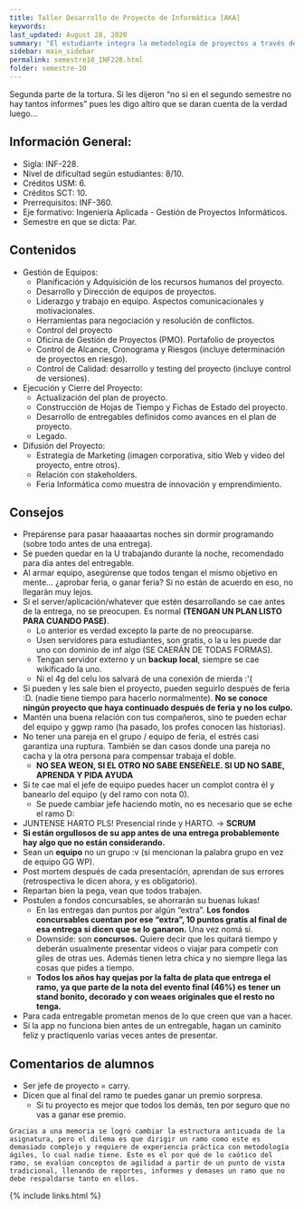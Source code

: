 ```yaml
---
title: Taller Desarrollo de Proyecto de Informática [AKA]
keywords: 
last_updated: August 28, 2020
summary: "El estudiante integra la metodología de proyectos a través de los conocimientos adquiridos en su plan de estudio, aplicándolos para obtener una solución informática a un problema real y multidisciplinario. El resultado del proyecto es expuesto al término de la asignatura, en una Feria Informática abierta a la comunidad interna y externa que cumple el rol de un examen final. Genera en los estudiantes competencias diferenciadoras, asociadas al emprendimiento, creatividad, innovación, autoaprendizaje, trabajo en equipo y gestión de proyectos."
sidebar: main_sidebar
permalink: semestre10_INF228.html
folder: semestre-10
---
```

Segunda parte de la tortura. Si les dijeron “no si en el segundo semestre no hay tantos informes” pues les digo altiro que se daran cuenta de la verdad luego...


## Información General:
* Sigla: INF-228.
* Nivel de dificultad según estudiantes: 8/10.
* Créditos USM: 6.
* Créditos SCT: 10.
* Prerrequisitos: INF-360.
* Eje formativo: Ingeniería Aplicada - Gestión de Proyectos Informáticos.
* Semestre en que se dicta: Par.


## Contenidos

* Gestión de Equipos:
    * Planificación y Adquisición de los recursos humanos del proyecto.
    * Desarrollo y Dirección de equipos de proyectos.
    * Liderazgo y trabajo en equipo. Aspectos comunicacionales y motivacionales.
    * Herramientas para negociación y resolución de conflictos.
    * Control del proyecto
    * Oficina de Gestión de Proyectos (PMO). Portafolio de proyectos
    * Control de Alcance, Cronograma y Riesgos (incluye determinación de proyectos en
    riesgo).
    * Control de Calidad: desarrollo y testing del proyecto (incluye control de versiones).
* Ejecución y Cierre del Proyecto:
    * Actualización del plan de proyecto.
    * Construcción de Hojas de Tiempo y Fichas de Estado del proyecto.
    * Desarrollo de entregables definidos como avances en el plan de proyecto.
    * Legado.
* Difusión del Proyecto:
    * Estrategia de Marketing (imagen corporativa, sitio Web y video del proyecto, entre otros).
    * Relación con stakeholders.
    * Feria Informática como muestra de innovación y emprendimiento.


## Consejos
* Prepárense para pasar haaaaartas noches sin dormir programando (sobre todo antes de una entrega).
* Se pueden quedar en la U trabajando durante la noche, recomendado para dia antes del entregable.
* Al armar equipo, asegúrense que todos tengan el mismo objetivo en mente… ¿aprobar feria, o ganar feria? Si no están de acuerdo en eso, no llegarán muy lejos.
* Si el server/aplicación/whatever que estén desarrollando se cae antes de la entrega, no se preocupen. Es normal **(TENGAN UN PLAN LISTO PARA CUANDO PASE)**.
    * Lo anterior es verdad excepto la parte de no preocuparse.
    * Usen servidores para estudiantes, son gratis, o la u les puede dar uno con dominio de inf algo (SE CAERÁN DE TODAS FORMAS).
    * Tengan servidor externo y un **backup local**, siempre se cae wikificado la uno.
    * Ni el 4g del celu los salvará de una conexión de mierda :'(
*  Si pueden y les sale bien el proyecto, pueden seguirlo después de feria :D. (nadie tiene tiempo para hacerlo normalmente). **No se conoce ningún proyecto que haya continuado después de feria y no los culpo.**
* Mantén una buena relación con tus compañeros, sino te pueden echar del equipo y ggwp ramo (ha pasado, los profes conocen las historias).
* No tener una pareja en el grupo / equipo de feria, el estrés casi garantiza una ruptura. También se dan casos donde una pareja no cacha y la otra persona para compensar trabaja el doble. 
    * **NO SEA WEON, SI EL OTRO NO SABE ENSEÑELE. SI UD NO SABE, APRENDA Y PIDA AYUDA**
* Si te cae mal el jefe de equipo puedes hacer un complot contra él y banearlo del equipo (y del ramo con nota 0).
    * Se puede cambiar jefe haciendo motín, no es necesario que se eche el ramo D:
* JUNTENSE HARTO PLS! Presencial rinde y HARTO. -> **SCRUM**
* **Si están orgullosos de su app antes de una entrega probablemente hay algo que no están considerando.**
* Sean un **equipo** no un grupo :v (si mencionan la palabra grupo en vez de equipo GG WP).
* Post mortem después de cada presentación, aprendan de sus errores (retrospectiva le dicen ahora, y es obligatorio).
* Repartan bien la pega, vean que todos trabajen.
* Postulen a fondos concursables, se ahorrarán su buenas lukas!
    * En las entregas dan puntos por algún “extra”. **Los fondos concursables cuentan por ese “extra”, 10 puntos gratis al final de esa entrega si dicen que se lo ganaron.** Una vez nomá si.
    * Downside: son **concursos.** Quiere decir que les quitará tiempo y deberán usualmente presentar videos o viajar para competir con giles de otras ues. Además tienen letra chica y no siempre llega las cosas que pides a tiempo.
    * **Todos los años hay quejas por la falta de plata que entrega el ramo, ya que parte de la nota del evento final (46%) es tener un stand bonito, decorado y con weaes originales que el resto no tenga.**
* Para cada entregable prometan menos de lo que creen que van a hacer.
* Si la app no funciona bien antes de un entregable, hagan un caminito feliz y practiquenlo varias veces antes de presentar.


## Comentarios de alumnos

* Ser jefe de proyecto = carry.
* Dicen que al final del ramo te puedes ganar un premio sorpresa.
    * Si tu proyecto es mejor que todos los demás, ten por seguro que no vas a ganar ese premio.


~~~
Gracias a una memoria se logró cambiar la estructura anticuada de la asignatura, pero el dilema es que dirigir un ramo como este es demasiado complejo y requiere de experiencia práctica con metodología ágiles, lo cual nadie tiene. Este es el por qué de lo caótico del ramo, se evalúan conceptos de agilidad a partir de un punto de vista tradicional, llenando de reportes, informes y demases un ramo que no debe respaldarse tanto en ellos.
~~~

[1]: https://www.com


{% include links.html %}
